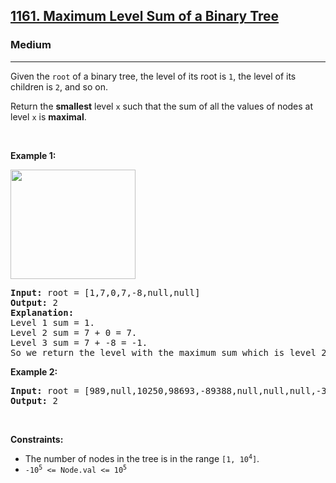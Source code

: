 <h2><a href="https://leetcode.com/problems/maximum-level-sum-of-a-binary-tree/">1161. Maximum Level Sum of a Binary Tree</a></h2><h3>Medium</h3><hr><div style="user-select: auto;"><p style="user-select: auto;">Given the <code style="user-select: auto;">root</code> of a binary tree, the level of its root is <code style="user-select: auto;">1</code>, the level of its children is <code style="user-select: auto;">2</code>, and so on.</p>

<p style="user-select: auto;">Return the <strong style="user-select: auto;">smallest</strong> level <code style="user-select: auto;">x</code> such that the sum of all the values of nodes at level <code style="user-select: auto;">x</code> is <strong style="user-select: auto;">maximal</strong>.</p>

<p style="user-select: auto;">&nbsp;</p>
<p style="user-select: auto;"><strong class="example" style="user-select: auto;">Example 1:</strong></p>
<img alt="" src="https://assets.leetcode.com/uploads/2019/05/03/capture.JPG" style="width: 200px; height: 175px; user-select: auto;">
<pre style="user-select: auto;"><strong style="user-select: auto;">Input:</strong> root = [1,7,0,7,-8,null,null]
<strong style="user-select: auto;">Output:</strong> 2
<strong style="user-select: auto;">Explanation: </strong>
Level 1 sum = 1.
Level 2 sum = 7 + 0 = 7.
Level 3 sum = 7 + -8 = -1.
So we return the level with the maximum sum which is level 2.
</pre>

<p style="user-select: auto;"><strong class="example" style="user-select: auto;">Example 2:</strong></p>

<pre style="user-select: auto;"><strong style="user-select: auto;">Input:</strong> root = [989,null,10250,98693,-89388,null,null,null,-32127]
<strong style="user-select: auto;">Output:</strong> 2
</pre>

<p style="user-select: auto;">&nbsp;</p>
<p style="user-select: auto;"><strong style="user-select: auto;">Constraints:</strong></p>

<ul style="user-select: auto;">
	<li style="user-select: auto;">The number of nodes in the tree is in the range <code style="user-select: auto;">[1, 10<sup style="user-select: auto;">4</sup>]</code>.</li>
	<li style="user-select: auto;"><code style="user-select: auto;">-10<sup style="user-select: auto;">5</sup> &lt;= Node.val &lt;= 10<sup style="user-select: auto;">5</sup></code></li>
</ul>
</div>